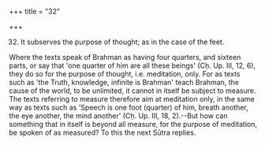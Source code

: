 +++
title = "32"

+++


32. It subserves the purpose of thought; as in the case of the feet.

Where the texts speak of Brahman as having four quarters, and sixteen parts, or say that 'one quarter of him are all these beings' (Cḥ. Up. III, 12, 6), they do so for the purpose of thought, i.e. meditation, only. For as texts such as 'the Truth, knowledge, infinite is Brahman' teach Brahman, the cause of the world, to be unlimited, it cannot in itself be subject to measure. The texts referring to measure therefore aim at meditation only, in the same way as texts such as 'Speech is one foot (quarter) of him, breath another, the eye another, the mind another' (Cḥ. Up. III, 18, 2).--But how can something that in itself is beyond all measure, for the purpose of meditation, be spoken of as measured? To this the next Sūtra replies.

